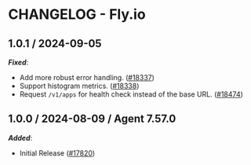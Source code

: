 # CHANGELOG - Fly.io

<!-- towncrier release notes start -->

## 1.0.1 / 2024-09-05

***Fixed***:

* Add more robust error handling. ([#18337](https://github.com/DataDog/integrations-core/pull/18337))
* Support histogram metrics. ([#18338](https://github.com/DataDog/integrations-core/pull/18338))
* Request `/v1/apps` for health check instead of the base URL. ([#18474](https://github.com/DataDog/integrations-core/pull/18474))

## 1.0.0 / 2024-08-09 / Agent 7.57.0

***Added***:

* Initial Release ([#17820](https://github.com/DataDog/integrations-core/pull/17820))
